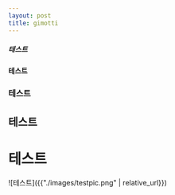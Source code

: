 ```yaml
---
layout: post
title: gimotti
---
```


##### 테스트
#### 테스트
### 테스트
## 테스트
# 테스트

![테스트]({{"./images/testpic.png" | relative_url}})